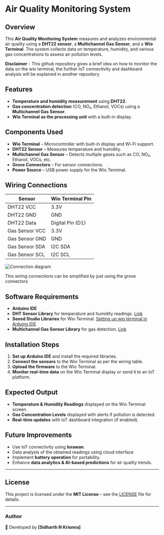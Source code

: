 # Air Quality Monitoring System  

## Overview  
This **Air Quality Monitoring System** measures and analyzes environmental air quality using a **DHT22 sensor**, a **Multichannel Gas Sensor**, and a **Wio Terminal**. The system collects data on temperature, humidity, and various gas concentrations to assess air pollution levels. 

**Disclaimer** - This github repository gives a brief idea on how to monitor the data on the wio terminal, the further IoT connectivity and dashboard analysis will be explained in another repository

## Features  
- **Temperature and humidity measurement** using **DHT22**.  
- **Gas concentration detection** (CO, NO₂, Ethanol, VOCs) using a **Multichannel Gas Sensor**.  
- **Wio Terminal as the processing unit** with a built-in display.  

## Components Used  
- **Wio Terminal** – Microcontroller with built-in display and Wi-Fi support.  
- **DHT22 Sensor** – Measures temperature and humidity.  
- **Multichannel Gas Sensor** – Detects multiple gases such as CO, NO₂, Ethanol, VOCs, etc.  
- **Grove Connectors** – For sensor connections.  
- **Power Source** – USB power supply for the Wio Terminal.  

## Wiring Connections  

| Sensor  | Wio Terminal Pin |
|---------|-----------------|
| DHT22 VCC  | 3.3V  |
| DHT22 GND  | GND  |
| DHT22 Data | Digital Pin (D1) |
| Gas Sensor VCC  | 3.3V |
| Gas Sensor GND  | GND |
| Gas Sensor SDA  | I2C SDA  |
| Gas Sensor SCL  | I2C SCL  |

![Connection diagram](https://github.com/user-attachments/assets/b7ba6670-3ae7-4e2c-b18b-1804b240b8db)
           
This wiring connections can be simplified by just using the grove connectors


## Software Requirements  
- **Arduino IDE**  
- **DHT Sensor Library** for temperature and humidity readings. [Link](https://github.com/Seeed-Studio/Grove_Temperature_And_Humidity_Sensor)
- **Seeed Studio Libraries** for Wio Terminal. [Setting up wio terminal in Arduino IDE](https://wiki.seeedstudio.com/Wio-Terminal-Getting-Started/)
- **Multichannel Gas Sensor Library** for gas detection. [Link](https://github.com/Seeed-Studio/Seeed_Multichannel_Gas_Sensor/archive/master.zip)

## Installation Steps  
1. **Set up Arduino IDE** and install the required libraries.  
2. **Connect the sensors** to the Wio Terminal as per the wiring table.  
3. **Upload the firmware** to the Wio Terminal.  
4. **Monitor real-time data** on the Wio Terminal display or send it to an IoT platform.  


## Expected Output  
- **Temperature & Humidity Readings** displayed on the Wio Terminal screen.  
- **Gas Concentration Levels** displayed with alerts if pollution is detected.  
- **Real-time updates** with IoT dashboard integration (if enabled).  

## Future Improvements  
- Use IoT connectivity using **lorawan**.
- Data analysis of the obtained readings using cloud interface 
- Implement **battery operation** for portability.  
- Enhance **data analytics & AI-based predictions** for air quality trends.

---

## License   
This project is licensed under the **MIT License** – see the [LICENSE](LICENSE) file for details.


---

### Author  
📌 Developed by **[Sidharth N Krisnna]**  

